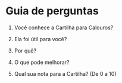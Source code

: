 Guia de perguntas
=================

1. Você conhece a Cartilha para Calouros?

2. Ela foi útil para você?

3. Por quê?

4. O que pode melhorar?

5. Qual sua nota para a Cartilha? (De 0 a 10)
